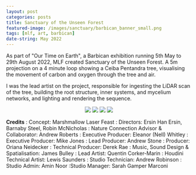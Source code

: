 ```yaml
---
layout: post
categories: posts
title: Sanctuary of the Unseen Forest
featured-image: /images/sanctuary/barbican_banner_small.png
tags: [mlf, art, barbican]
date-string: May 2022
---
```


As part of "Our Time on Earth", a Barbican exhibition running 5th May to 29th August 2022, MLF created Sanctuary of the Unseen Forest. A 5m projection on a 4 minute loop showing a Ceiba Pentandra tree, visualising the movement of carbon and oxygen through the tree and air.

I was the lead artist on the project, responsible for ingesting the LiDAR scan of the tree, building the root structure, inner systems, and mycelium networks, and lighting and rendering the sequence.



<script src="//ajax.googleapis.com/ajax/libs/jquery/1.9.1/jquery.min.js"></script>
<script>window.jQuery || document.write('<script src="/js/libs/jquery-1.9.1.min.js"><\/script>')</script>

<center>
    <div class="photoset-grid-custom" data-layout="22">
        <img src="/images/sanctuary/0214_Barbican_Sanctuary_ceiba_comp_v038_1001.png" data-highres="True">
        <img src="/images/sanctuary/0214_Barbican_Sanctuary_ceiba_comp_v038_2001.png" data-highres="True">
        <img src="/images/sanctuary/0214_Barbican_Sanctuary_ceiba_comp_v038_3501.png" data-highres="True">
        <img src="/images/sanctuary/0214_Barbican_Sanctuary_ceiba_comp_v038_6001.png" data-highres="True">
    </div>
</center>

<script src="/assets/js/jquery.photoset-grid.js"></script>

<script type="text/javascript">
    $('.photoset-grid-custom').photosetGrid({
    // Set the gutter between columns and rows
    gutter: '5px',

    // Wrap the images in links
    highresLinks: true,

    // Asign a common rel attribute
    rel: 'print-gallery',

    onInit: function(){},

    onComplete: function(){
        // Show the grid after it renders
        $('.photoset-grid-custom').attr('style', '');
    }
});
</script>


**Credits**
: Concept: Marshmallow Laser Feast
: Directors: Ersin Han Ersin, Barnaby Steel, Robin McNicholas
: Nature Connection Advisor & Collaborator: Andrew Roberts
: Executive Producer: Eleanor (Nell) Whitley
: Executive Producer: Mike Jones
: Lead Producer: Andrew Stone
: Producer: Oriana Neidecker
: Technical Producer: Derek Rae
: Music, Sound Design & Spatialisation: James Bulley
: Lead Artist: Quentin Corker-Marin
: Houdini Technical Artist: Lewis Saunders
: Studio Technician: Andrew Robinson
: Studio Admin: Amin Noor
:Studio Manager: Sarah Gamper Marconi
